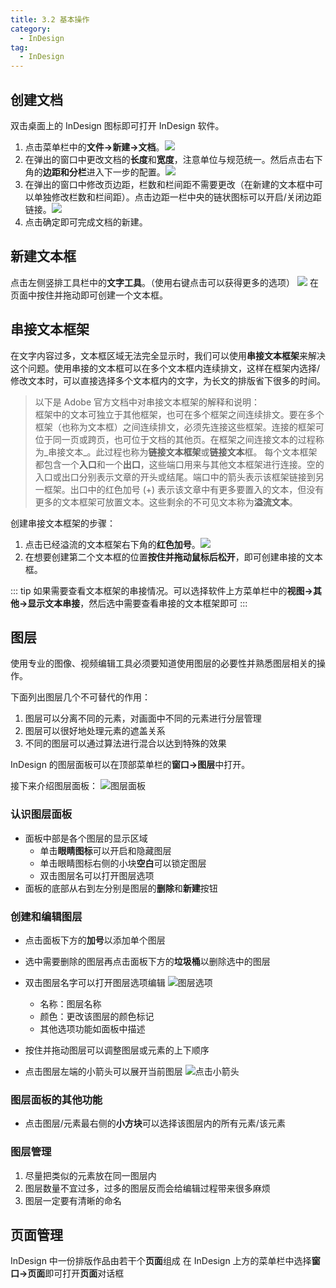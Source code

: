 ```yaml
---
title: 3.2 基本操作
category:
  - InDesign
tag:
  - InDesign
---
```


## 创建文档
双击桌面上的 InDesign 图标即可打开 InDesign 软件。
1. 点击菜单栏中的**文件->新建->文档**。![](../data/Pastedimage20230501163537.jpg)
2. 在弹出的窗口中更改文档的**长度**和**宽度**，注意单位与规范统一。然后点击右下角的**边距和分栏**进入下一步的配置。![](../data/Pastedimage20230501163742.jpg)
3. 在弹出的窗口中修改页边距，栏数和栏间距不需要更改（在新建的文本框中可以单独修改栏数和栏间距）。点击边距一栏中央的链状图标可以开启/关闭边距链接。![](../data/Pastedimage20230501164027.jpg)
4. 点击确定即可完成文档的新建。

## 新建文本框
点击左侧竖排工具栏中的**文字工具**。（使用右键点击可以获得更多的选项）
![](../data/Pastedimage20230501165030.jpg)
在页面中按住并拖动即可创建一个文本框。

## 串接文本框架
在文字内容过多，文本框区域无法完全显示时，我们可以使用**串接文本框架**来解决这个问题。使用串接的文本框可以在多个文本框内连续排文，这样在框架内选择/修改文本时，可以直接选择多个文本框内的文字，为长文的排版省下很多的时间。

> 以下是 Adobe 官方文档中对串接文本框架的解释和说明：  
> 框架中的文本可独立于其他框架，也可在多个框架之间连续排文。要在多个框架（也称为文本框）之间连续排文，必须先连接这些框架。连接的框架可位于同一页或跨页，也可位于文档的其他页。在框架之间连接文本的过程称为_串接文本_。此过程也称为**链接文本框架**或**链接文本**框。
> 每个文本框架都包含一个**入口**和一个**出口**，这些端口用来与其他文本框架进行连接。空的入口或出口分别表示文章的开头或结尾。端口中的箭头表示该框架链接到另一框架。出口中的红色加号 (+) 表示该文章中有更多要置入的文本，但没有更多的文本框架可放置文本。这些剩余的不可见文本称为**溢流文本**。

创建串接文本框架的步骤：
1. 点击已经溢流的文本框架右下角的**红色加号**。![](../data/Pastedimage20230501170410.jpg)
2. 在想要创建第二个文本框的位置**按住并拖动鼠标后松开**，即可创建串接的文本框。

::: tip
如果需要查看文本框架的串接情况。可以选择软件上方菜单栏中的**视图->其他->显示文本串接**，然后选中需要查看串接的文本框架即可
:::

## 图层
使用专业的图像、视频编辑工具必须要知道使用图层的必要性并熟悉图层相关的操作。

下面列出图层几个不可替代的作用：
1. 图层可以分离不同的元素，对画面中不同的元素进行分层管理
2. 图层可以很好地处理元素的遮盖关系
3. 不同的图层可以通过算法进行混合以达到特殊的效果

InDesign 的图层面板可以在顶部菜单栏的**窗口->图层**中打开。

接下来介绍图层面板：
![图层面板](../data/Snipaste_2023-06-06_17-47-13.jpg)

### 认识图层面板
- 面板中部是各个图层的显示区域
  - 单击**眼睛图标**可以开启和隐藏图层
  - 单击眼睛图标右侧的小块**空白**可以锁定图层
  - 双击图层名可以打开图层选项
- 面板的底部从右到左分别是图层的**删除**和**新建**按钮

### 创建和编辑图层
- 点击面板下方的**加号**以添加单个图层
- 选中需要删除的图层再点击面板下方的**垃圾桶**以删除选中的图层
- 双击图层名字可以打开图层选项编辑
![图层选项](../data/Snipaste_2023-06-06_18-00-53.jpg)
	- 名称：图层名称
	- 颜色：更改该图层的颜色标记
	- 其他选项功能如面板中描述  

- 按住并拖动图层可以调整图层或元素的上下顺序
- 点击图层左端的小箭头可以展开当前图层
![点击小箭头](../data/Snipaste_2023-06-06_18-07-58.jpg)

### 图层面板的其他功能
- 点击图层/元素最右侧的**小方块**可以选择该图层内的所有元素/该元素

### 图层管理
1. 尽量把类似的元素放在同一图层内
2. 图层数量不宜过多，过多的图层反而会给编辑过程带来很多麻烦
3. 图层一定要有清晰的命名

## 页面管理
InDesign 中一份排版作品由若干个**页面**组成
在 InDesign 上方的菜单栏中选择**窗口->页面**即可打开**页面**对话框
